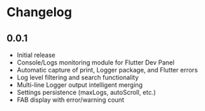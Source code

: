 # Changelog

## 0.0.1

* Initial release
* Console/Logs monitoring module for Flutter Dev Panel
* Automatic capture of print, Logger package, and Flutter errors
* Log level filtering and search functionality
* Multi-line Logger output intelligent merging
* Settings persistence (maxLogs, autoScroll, etc.)
* FAB display with error/warning count